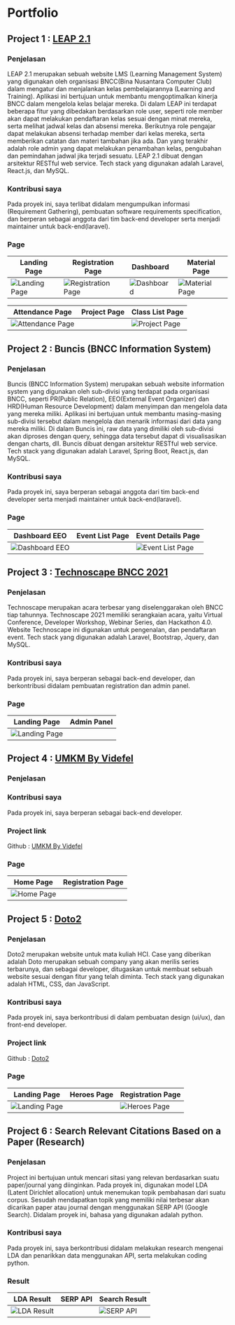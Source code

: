 # Portfolio 

## Project 1 : [LEAP 2.1](https://member.bncc.net/)

### Penjelasan
LEAP 2.1 merupakan sebuah website LMS (Learning Management System) yang digunakan oleh organisasi BNCC(Bina Nusantara Computer Club) dalam mengatur dan menjalankan kelas pembelajarannya (Learning and Training). Aplikasi ini bertujuan untuk membantu mengoptimalkan kinerja BNCC dalam mengelola kelas belajar mereka. Di dalam LEAP ini terdapat beberapa fitur yang dibedakan berdasarkan role user, seperti role member akan dapat melakukan pendaftaran kelas sesuai dengan minat mereka, serta melihat jadwal kelas dan absensi mereka. Berikutnya role pengajar dapat melakukan absensi terhadap member dari kelas mereka, serta memberikan catatan dan materi tambahan jika ada. Dan yang terakhir adalah role admin yang dapat melakukan penambahan kelas, pengubahan dan pemindahan jadwal jika terjadi sesuatu. LEAP 2.1 dibuat dengan arsitektur RESTful web service. Tech stack yang digunakan adalah Laravel, React.js, dan MySQL.

### Kontribusi saya
Pada proyek ini, saya terlibat didalam mengumpulkan informasi (Requirement Gathering), pembuatan software requirements specification, dan berperan sebagai anggota dari tim back-end developer serta menjadi maintainer untuk back-end(laravel).

### Page
| Landing Page      | Registration Page         | Dashboard       | Material Page        |
| ------------- |-------------| -------------| ------------- |
| ![Landing Page](https://raw.githubusercontent.com/fxdavidh/MyPortfolio/main/images/Leap/landingPage.jpg "Landing Page") | ![Registration Page](https://github.com/fxdavidh/MyPortfolio/blob/main/images/Leap/registPage.png?raw=true "Registration Page") | ![Dashboard](https://github.com/fxdavidh/MyPortfolio/blob/main/images/Leap/dashboard.png?raw=true "Dashboard") | ![Material Page](https://github.com/fxdavidh/MyPortfolio/blob/main/images/Leap/materialPage.png?raw=true "Material Page") |

| Attendance Page      | Project Page         | Class List Page       |
| ------------- |-------------| -------------|
| ![Attendance Page](https://github.com/fxdavidh/MyPortfolio/blob/main/images/Leap/attendance.png?raw=true "Attendance Page") | | ![Project Page](https://github.com/fxdavidh/MyPortfolio/blob/main/images/Leap/projectPage.png?raw=true "Project Page") | | ![Class List Page](https://github.com/fxdavidh/MyPortfolio/blob/main/images/Leap/classPage.png?raw=true "Class List Page") |

## Project 2 : Buncis (BNCC Information System)

### Penjelasan
Buncis (BNCC Information System) merupakan sebuah website information system yang digunakan oleh sub-divisi yang terdapat pada organisasi BNCC, seperti PR(Public Relation), EEO(External Event Organizer) dan HRD(Human Resource Development) dalam menyimpan dan mengelola data yang mereka miliki. Aplikasi ini bertujuan untuk membantu masing-masing sub-divisi tersebut dalam mengelola dan menarik informasi dari data yang mereka miliki. Di dalam Buncis ini, raw data yang dimiliki oleh sub-divisi akan diproses dengan query, sehingga data tersebut dapat di visualisasikan dengan charts, dll. Buncis dibuat dengan arsitektur RESTful web service. Tech stack yang digunakan adalah Laravel, Spring Boot, React.js, dan MySQL.

### Kontribusi saya
Pada proyek ini, saya berperan sebagai anggota dari tim back-end developer serta menjadi maintainer untuk back-end(laravel).

### Page
| Dashboard EEO      | Event List Page         | Event Details Page       |
| ------------- |-------------| -------------|
| ![Dashboard EEO](https://github.com/fxdavidh/MyPortfolio/blob/main/images/buncis/Dashboard.png?raw=true "Dashboard EEO") | | ![Event List Page](https://github.com/fxdavidh/MyPortfolio/blob/main/images/buncis/EVENT%20LIST.png?raw=true "Event List Page") | | ![Event Details Page](https://github.com/fxdavidh/MyPortfolio/blob/main/images/buncis/EVENT%20DETAIL.png?raw=true "Event Details Page") |

## Project 3 : [Technoscape BNCC 2021](https://technoscape.id/)

### Penjelasan
Technoscape merupakan acara terbesar yang diselenggarakan oleh BNCC tiap tahunnya. Technoscape 2021 memiliki serangkaian acara, yaitu Virtual Conference, Developer Workshop, Webinar Series, dan Hackathon 4.0. Website Technoscape ini digunakan untuk pengenalan, dan pendaftaran event. Tech stack yang digunakan adalah Laravel, Bootstrap, Jquery, dan MySQL.

### Kontribusi saya
Pada proyek ini, saya berperan sebagai back-end developer, dan berkontribusi didalam pembuatan registration dan admin panel.

### Page
| Landing Page      | Admin Panel         |
| ------------- |-------------|
| ![Landing Page](https://github.com/fxdavidh/MyPortfolio/blob/main/images/Ts/landingPage.png?raw=true "Landing Page") | | ![Admin Panel](https://github.com/fxdavidh/MyPortfolio/blob/main/images/Ts/adminPage.png?raw=true "Admin Panel") |

## Project 4 : [UMKM By Videfel](https://umkm-videfel.herokuapp.com/view/umkm)

### Penjelasan


### Kontribusi saya
Pada proyek ini, saya berperan sebagai back-end developer.

### Project link
Github : [UMKM By Videfel](https://github.com/fxdavidh/Umkm)

### Page
| Home Page      | Registration Page         |
| ------------- |-------------|
| ![Home Page](https://github.com/fxdavidh/MyPortfolio/blob/main/images/videfel/homePage.png?raw=true "Home Page") | | ![Registration Page](https://github.com/fxdavidh/MyPortfolio/blob/main/images/videfel/registPage.png?raw=true "Registration Page") |

## Project 5 : [Doto2](https://fxdavidh.github.io/Doto2/html/)

### Penjelasan
Doto2 merupakan website untuk mata kuliah HCI. Case yang diberikan adalah Doto merupakan sebuah company yang akan merilis series terbarunya, dan sebagai developer, ditugaskan untuk membuat sebuah website sesuai dengan fitur yang telah diminta. Tech stack yang digunakan adalah HTML, CSS, dan JavaScript.

### Kontribusi saya
Pada proyek ini, saya berkontribusi di dalam pembuatan design (ui/ux), dan front-end developer.

### Project link
Github : [Doto2](https://github.com/fxdavidh/Doto2)

### Page
| Landing Page      | Heroes Page         | Registration Page       |
| ------------- |-------------| -------------|
| ![Landing Page](https://github.com/fxdavidh/MyPortfolio/blob/main/images/doto2/landingPage.png?raw=true "Landing Page") | | ![Heroes Page](https://github.com/fxdavidh/MyPortfolio/blob/main/images/doto2/heroPage.png?raw=true "Heroes Page") | | ![Registration Page](https://github.com/fxdavidh/MyPortfolio/blob/main/images/doto2/registPage.png?raw=true "Registration Page") |

## Project 6 : Search Relevant Citations Based on a Paper (Research)

### Penjelasan
Project ini bertujuan untuk mencari sitasi yang relevan berdasarkan suatu paper/journal yang diinginkan. Pada proyek ini, digunakan model LDA (Latent Dirichlet allocation) untuk menemukan topik pembahasan dari suatu corpus. Sesudah mendapatkan topik yang memiliki nilai terbesar akan dicarikan paper atau journal dengan menggunakan SERP API (Google Search). Didalam proyek ini, bahasa yang digunakan adalah python.

### Kontribusi saya
Pada proyek ini, saya berkontribusi didalam melakukan research mengenai LDA dan penarikkan data menggunakan API, serta melakukan coding python.

### Result
| LDA Result      | SERP API         | Search Result       |
| ------------- |-------------| -------------|
| ![LDA Result](https://github.com/fxdavidh/MyPortfolio/blob/main/images/research/lda.png?raw=true "LDA Result") | | ![SERP API](https://github.com/fxdavidh/MyPortfolio/blob/main/images/research/serpApi.png?raw=true "SERP API") | | ![Search Result](https://github.com/fxdavidh/MyPortfolio/blob/main/images/research/serpApi.png?raw=true "Search Result") |

